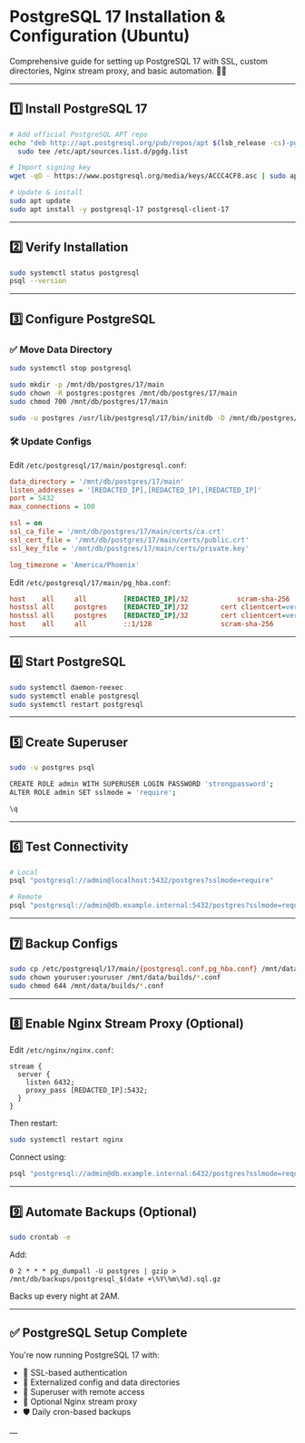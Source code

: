 

# PostgreSQL 17 Installation & Configuration (Ubuntu)

Comprehensive guide for setting up PostgreSQL 17 with SSL, custom directories, Nginx stream proxy, and basic automation. 🐘✨

---

## 1️⃣ Install PostgreSQL 17

```bash
# Add official PostgreSQL APT repo
echo "deb http://apt.postgresql.org/pub/repos/apt $(lsb_release -cs)-pgdg main" | \
  sudo tee /etc/apt/sources.list.d/pgdg.list

# Import signing key
wget -qO - https://www.postgresql.org/media/keys/ACCC4CF8.asc | sudo apt-key add -

# Update & install
sudo apt update
sudo apt install -y postgresql-17 postgresql-client-17
```

---

## 2️⃣ Verify Installation

```bash
sudo systemctl status postgresql
psql --version
```

---

## 3️⃣ Configure PostgreSQL

### ✅ Move Data Directory

```bash
sudo systemctl stop postgresql

sudo mkdir -p /mnt/db/postgres/17/main
sudo chown -R postgres:postgres /mnt/db/postgres/17/main
sudo chmod 700 /mnt/db/postgres/17/main

sudo -u postgres /usr/lib/postgresql/17/bin/initdb -D /mnt/db/postgres/17/main
```

### 🛠 Update Configs

Edit `/etc/postgresql/17/main/postgresql.conf`:

```ini
data_directory = '/mnt/db/postgres/17/main'
listen_addresses = '[REDACTED_IP],[REDACTED_IP],[REDACTED_IP]'
port = 5432
max_connections = 100

ssl = on
ssl_ca_file = '/mnt/db/postgres/17/main/certs/ca.crt'
ssl_cert_file = '/mnt/db/postgres/17/main/certs/public.crt'
ssl_key_file = '/mnt/db/postgres/17/main/certs/private.key'

log_timezone = 'America/Phoenix'
```

Edit `/etc/postgresql/17/main/pg_hba.conf`:

```ini
host    all     all         [REDACTED_IP]/32            scram-sha-256
hostssl all     postgres    [REDACTED_IP]/32        cert clientcert=verify-full
hostssl all     postgres    [REDACTED_IP]/32        cert clientcert=verify-full
host    all     all         ::1/128                 scram-sha-256
```

---

## 4️⃣ Start PostgreSQL

```bash
sudo systemctl daemon-reexec
sudo systemctl enable postgresql
sudo systemctl restart postgresql
```

---

## 5️⃣ Create Superuser

```bash
sudo -u postgres psql

CREATE ROLE admin WITH SUPERUSER LOGIN PASSWORD 'strongpassword';
ALTER ROLE admin SET sslmode = 'require';

\q
```

---

## 6️⃣ Test Connectivity

```bash
# Local
psql "postgresql://admin@localhost:5432/postgres?sslmode=require"

# Remote
psql "postgresql://admin@db.example.internal:5432/postgres?sslmode=require"
```

---

## 7️⃣ Backup Configs

```bash
sudo cp /etc/postgresql/17/main/{postgresql.conf,pg_hba.conf} /mnt/data/builds/
sudo chown youruser:youruser /mnt/data/builds/*.conf
sudo chmod 644 /mnt/data/builds/*.conf
```

---

## 8️⃣ Enable Nginx Stream Proxy (Optional)

Edit `/etc/nginx/nginx.conf`:

```nginx
stream {
  server {
    listen 6432;
    proxy_pass [REDACTED_IP]:5432;
  }
}
```

Then restart:

```bash
sudo systemctl restart nginx
```

Connect using:

```bash
psql "postgresql://admin@db.example.internal:6432/postgres?sslmode=require"
```

---

## 9️⃣ Automate Backups (Optional)

```bash
sudo crontab -e
```

Add:

```cron
0 2 * * * pg_dumpall -U postgres | gzip > /mnt/db/backups/postgresql_$(date +\%Y\%m\%d).sql.gz
```

Backs up every night at 2AM.

---

## ✅ PostgreSQL Setup Complete

You're now running PostgreSQL 17 with:

- 🔐 SSL-based authentication  
- 🧩 Externalized config and data directories  
- 🧰 Superuser with remote access  
- 🔁 Optional Nginx stream proxy  
- 🛡️ Daily cron-based backups  

—

